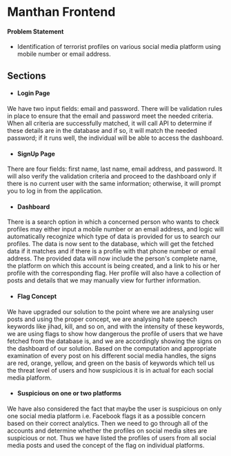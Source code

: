 # Manthan Frontend

#### Problem Statement

- Identification of terrorist profiles on various social media platform using mobile number or email address.




## Sections

- #### Login Page 

We have two input fields: email and password. There will be validation rules in place to ensure that the email and password meet the needed criteria. When all criteria are successfully matched, it will call API to determine if these details are in the database and if so, it will match the needed password; if it runs well, the individual will be able to access the dashboard.

- #### SignUp Page

There are four fields: first name, last name, email address, and password. It will also verify the validation criteria and proceed to the dashboard only if there is no current user with the same information; otherwise, it will prompt you to log in from the application.

- #### Dashboard

There is a search option in which a concerned person who wants to check profiles may either input a mobile number or an email address, and logic will automatically recognize which type of data is provided for us to search our profiles. The data is now sent to the database, which will get the fetched data if it matches and if there is a profile with that phone number or email address. The provided data will now include the person's complete name, the platform on which this account is being created, and a link to his or her profile with the corresponding flag. Her profile will also have a collection of posts and details that we may manually view for further information.

- #### Flag Concept

We have upgraded our solution to the point where we are analysing user posts and using the proper concept, we are analysing hate speech keywords like jihad, kill, and so on, and with the intensity of these keywords, we are using flags to show how dangerous the profile of users that we have fetched from the database is, and we are accordingly showing the signs on the dashboard of our solution.
Based on the computation and appropriate examination of every post on his different social media handles, the signs are red, orange, yellow, and green on the basis of keywords which tell us the threat level of users and how suspicious it is in actual for each social media platform.

- #### Suspicious on one or two platforms

We have also considered the fact that maybe the user is suspicious on only one social media platform i.e. Facebook flags it as a possible concern based on their correct analytics. Then we need to go through all of the accounts and determine whether the profiles on social media sites are suspicious or not. Thus we have listed the profiles of users from all social media posts and used the concept of the flag on individual platforms.
